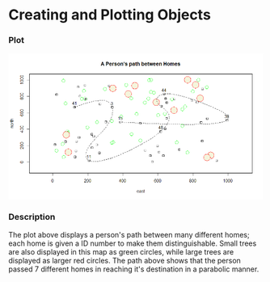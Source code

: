 # Creating and Plotting Objects
### Plot

<img src="creating_objects_plot.png"  />

### Description
The plot above displays a person's path between many different homes; each home is given a ID number to make them distinguishable. Small trees are also displayed in this map as green circles, while large trees are displayed as larger red circles. The path above shows that the person passed 7 different homes in reaching it's destination in a parabolic manner. 
